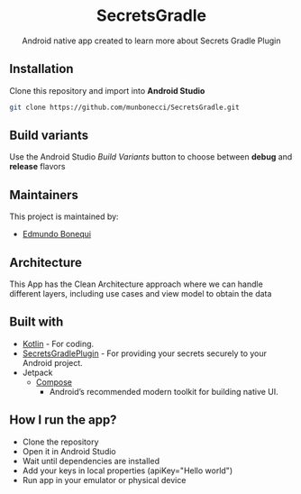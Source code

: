 <h1 align="center">SecretsGradle</h1> 

<p align="center">
Android native app created to learn more about Secrets Gradle Plugin

## Installation

Clone this repository and import into **Android Studio**

```bash
git clone https://github.com/munbonecci/SecretsGradle.git
```

## Build variants

Use the Android Studio *Build Variants* button to choose between **debug** and **release**
flavors

## Maintainers

This project is maintained by:

* [Edmundo Bonequi](http://github.com/munbonecci)

## Architecture

This App has the Clean Architecture approach where we can handle different layers,
including use cases and view model to obtain the data

## Built with

- [Kotlin](https://kotlinlang.org/) - For coding.
- [SecretsGradlePlugin](https://github.com/google/secrets-gradle-plugin) - For providing your secrets securely to your Android project.
- Jetpack
    - [Compose](https://developer.android.com/jetpack/compose?gclid=CjwKCAiAzKqdBhAnEiwAePEjkkbfP8b_r6c57F3jtdwOjxWpBbNOXVmpSnAUu4HKCid7KtSvfiiYeRoC1wYQAvD_BwE&gclsrc=aw.ds)
        - Android’s recommended modern toolkit for building native UI.

## How I run the app?

- Clone the repository
- Open it in Android Studio
- Wait until dependencies are installed
- Add your keys in local properties (apiKey="Hello world")
- Run app in your emulator or physical device
